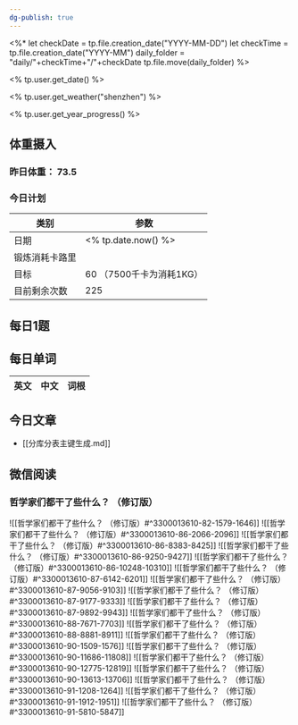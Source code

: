 ```yaml
---
dg-publish: true
---
```

<%*
let checkDate = tp.file.creation_date("YYYY-MM-DD")
let checkTime = tp.file.creation_date("YYYY-MM")
daily_folder = "daily/"+checkTime+"/"+checkDate
tp.file.move(daily_folder)
%>

<% tp.user.get_date() %>

<% tp.user.get_weather("shenzhen") %>

<% tp.user.get_year_progress() %>

## 体重摄入

### 昨日体重： 73.5
### 今日计划

| 类别           | 参数                    |
| -------------- | ----------------------- |
| 日期           | <% tp.date.now() %>               |
| 锻炼消耗卡路里 | |
| 目标           | 60      （7500千卡为消耗1KG）                |
| 目前剩余次数               |        225                  |



## 每日1题


## 每日单词

| 英文       | 中文       |词根|
| ---------- | ---------- | ---|


## 今日文章

- [[分库分表主键生成.md]]


## 微信阅读

<!-- start of weread -->

### 哲学家们都干了些什么？ （修订版）
![[哲学家们都干了些什么？ （修订版）#^3300013610-82-1579-1646]]
![[哲学家们都干了些什么？ （修订版）#^3300013610-86-2066-2096]]
![[哲学家们都干了些什么？ （修订版）#^3300013610-86-8383-8425]]
![[哲学家们都干了些什么？ （修订版）#^3300013610-86-9250-9427]]
![[哲学家们都干了些什么？ （修订版）#^3300013610-86-10248-10310]]
![[哲学家们都干了些什么？ （修订版）#^3300013610-87-6142-6201]]
![[哲学家们都干了些什么？ （修订版）#^3300013610-87-9056-9103]]
![[哲学家们都干了些什么？ （修订版）#^3300013610-87-9177-9333]]
![[哲学家们都干了些什么？ （修订版）#^3300013610-87-9892-9943]]
![[哲学家们都干了些什么？ （修订版）#^3300013610-88-7671-7703]]
![[哲学家们都干了些什么？ （修订版）#^3300013610-88-8881-8911]]
![[哲学家们都干了些什么？ （修订版）#^3300013610-90-1509-1576]]
![[哲学家们都干了些什么？ （修订版）#^3300013610-90-11686-11808]]
![[哲学家们都干了些什么？ （修订版）#^3300013610-90-12775-12819]]
![[哲学家们都干了些什么？ （修订版）#^3300013610-90-13613-13706]]
![[哲学家们都干了些什么？ （修订版）#^3300013610-91-1208-1264]]
![[哲学家们都干了些什么？ （修订版）#^3300013610-91-1912-1951]]
![[哲学家们都干了些什么？ （修订版）#^3300013610-91-5810-5847]]

<!-- end of weread -->
